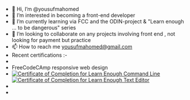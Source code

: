 - 👋 Hi, I’m @yousufmahomed
- 👀 I’m interested in becoming a front-end developer
- 🌱 I’m currently learning via FCC and the ODIN-project & "Learn enough ... to be dangerous" series
- 💞️ I’m looking to collaborate on any projects involving front end , not looking for payment but practice
- 📫 How to reach me yousufmahomed@gmail.com
- Recent certifications :-
-    
- FreeCodeCAmp responsive web design
-  <a href="https://www.learnenough.com/certificates/fd21db43"><img src="https://www.learnenough.com/certificates/fd21db43/command-line-tutorial.svg" alt="Certificate of Completion for Learn Enough Command Line"></a><a href="https://www.learnenough.com/certificates/fd21db43"><img src="https://www.learnenough.com/certificates/fd21db43/text-editor-tutorial.svg" alt="Certificate of Completion for Learn Enough Text Editor"></a>   
-     
- 

<!---
yousufmahomed/yousufmahomed is a ✨ special ✨ repository because its `README.md` (this file) appears on your GitHub profile.
You can click the Preview link to take a look at your changes.
--->
